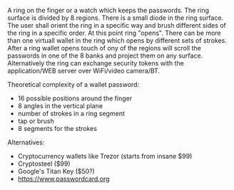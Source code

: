 A ring on the finger or a watch which keeps the passwords. The ring surface is divided by 8 regions. There is a small diode 
in the ring surface. The user shall orient the ring in a specific way and brush different sides of the ring 
in a specific order. At this point ring "opens". There can be more than one virtuall wallet in the ring which opens 
by different 
sets of strokes. After a ring wallet opens touch of ony of the regions will scroll the passwords in 
one of the 8 banks and project them on any surface. Alternatively the ring can exchange security tokens with the application/WEB server over WiFi/video camera/BT.


Theoretical complexity of a wallet password:

*  16 possible positions around the finger 
*  8 angles in the vertical plane 
*  number of strokes in a ring segment
*  tap or brush
*  8 segments for the strokes


Alternatives:

*  Cryptocurrency wallets like Trezor (starts from insane $99)
*  Cryptosteel ($99)
* Google's  Titan Key ($50?)
* https://www.passwordcard.org
